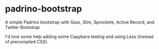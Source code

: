 padrino-bootstrap
=================

A simple Padrino bootstrap with Sass, Slim, Sprockets, Active Record, and Twitter Bootstrap

I'd love some help adding some Capybara testing and using Less (instead of precompiled CSS).